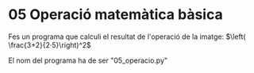 # 05 Operació matemàtica bàsica

Fes un programa que calculi el resultat de l'operació de la imatge: $\left( \frac{3+2}{2·5}\right)^2$

El nom del programa ha de ser "05_operacio.py"
